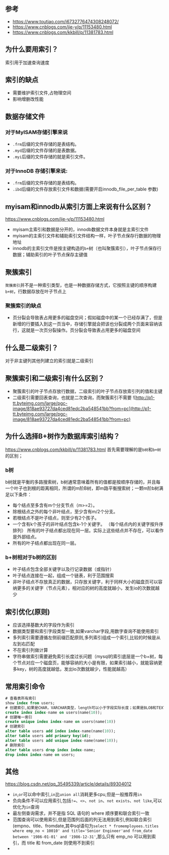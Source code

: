 ## 参考
- https://www.toutiao.com/i6732776474308248072/
- https://www.cnblogs.com/jie-y/p/11153480.html
- https://www.cnblogs.com/kkbill/p/11381783.html

## 为什么要用索引？
索引用于加速查询速度

## 索引的缺点
- 需要维护索引文件,占物理空间
- 影响增删改性能

## 数据存储文件
### 对于MyISAM存储引擎来说
- `.frm`后缀的文件存储的是表结构。
- `.myd`后缀的文件存储的是表数据。
- `.myi`后缀的文件存储的就是索引文件。
### 对于InnoDB 存储引擎来说:
- `.frm`后缀的文件存储的是表结构。
- `.ibd`后缀的文件存放索引文件和数据(需要开启innodb_file_per_table 参数)

## myisam和innodb从索引方面上来说有什么区别？
https://www.cnblogs.com/jie-y/p/11153480.html
- myisam主索引和数据是分开的，innodb数据文件本身就是主索引文件
- myisam的主索引文件和辅助索引文件结构一样，叶子节点保存行数据的物理地址
- innodb的主索引文件是按主键构造的`b+`树（也叫聚簇索引），叶子节点保存行数据；辅助索引的叶子节点保存主键值

## 聚簇索引
`聚簇索引`并不是一种索引类型，也是一种数据存储方式，它按照主键的顺序构建`b+树`，行数据存放在叶子节点上
### 聚簇索引的缺点
- 页分裂会导致表占用更多的磁盘空间；假如磁盘中的某一个已经存满了，但是新增的行要插入到这一页当中，存储引擎就会把该也分裂成两个页面来容纳该行，这就是一次页分裂操作。页分裂会导致表占用更多的磁盘空间

## 什么是二级索引？
对于非主键列其他列建立的索引就是二级索引

## 聚簇索引和二级索引有什么区别？
- 聚簇索引的叶子节点存放行数据，二级索引的叶子节点存放索引列的值和主键
- 二级索引需要回表查询，也就是二次查询，而聚簇索引不需要
![http://p1-tt.byteimg.com/large/pgc-image/818ae93727da4ced81edc2ba548541bb?from=pc](http://p1-tt.byteimg.com/large/pgc-image/818ae93727da4ced81edc2ba548541bb?from=pc)

## 为什么选择B+树作为数据库索引结构？
https://www.cnblogs.com/kkbill/p/11381783.html
首先需要理解的是`b树`和`b+树`的区别；
### b树
b树就是平衡的多路搜索树，b树通常意味着所有的值都是按顺序存储的，并且每一个叶子也到根的距离相同，所谓的m阶B树，即m路平衡搜索树；一颗m阶b树满足以下条件：
- 每个结点至多含有m个分支节点（m>=2）。
- 除根结点之外的每个非叶结点，至少含有m/2个分支。
- 若根结点不是叶子结点，则至少有2个孩子。
- 一个含有k个孩子的非叶结点包含k-1个关键字。 （每个结点内的关键字按升序排列）
所有的叶子结点都出现在同一层。实际上这些结点并不存在，可以看作是外部结点。
- 所有的叶子结点都出现在同一层。
### b+树相对于b树的区别
- 叶子结点包含全部关键字以及行记录数据（或指针）
- 叶子结点连接在一起，组成一个链表，利于范围搜索
- 非叶子结点不存放真正的数据，只存放关键字，利于同样大小的磁盘页可以容纳更多的关键字（节点元素），相对应的树的高度就越小，发生io的次数就越少

## 索引优化(原则)
- 应该选择基数大的字段作为索引
- 数据类型要和索引字段类型一致,如果varchar字段,用数字查询不能使用索引
- 多列索引需要遵循左侧前缀匹配原则,多列索引组成一个索引,比较的时候是从左到右匹配 
- 不在索引列做计算
- 字符串做索引需要避免索引长度过长问题（mysql的索引底层是一个b+树，每个节点对应一个磁盘页，能够容纳的大小是有限，如果索引越小，就能容纳更多key，树的高度就越低，发出io次数就越少，性能就越高）

## 常用索引命令
```sql
# 查看表所有索引
show index from users;
# 创建索引,如果是CHAR，VARCHAR类型，length可以小于字段实际长度；如果是BLOB和TEXT类型，必须指定 length
create index index-name on users(name(10));
# 创建唯一索引
create unique index index-name on users(name(10))
# 创建索引
alter table users add index index-name(name(10));
alter table users add primary key(id);
alter table users add unique index-name(name(10));
# 删除索引
alter table users drop index index-name;
drop index index-name on users;
```

## 其他
https://blog.csdn.net/qq_35495339/article/details/89304012
- `in`,`or`可以命中索引,`in`比`union all`消耗更多cpu,但是一般推荐用`in`
- 负向条件不可以应用索引,包括`!=`、`<>`、`not in`、`not exists`、`not like`,可以优化为`in`查询 
- 最左侧查询需求，并不是指 SQL 语句的 where 顺序要和联合索引一致
- 范围查询可以使用索引,但是范围列后面的列无法用到索引,例如联合索引 (empno、title、fromdate,其中sql语句为`select * fromemployees.titles where emp_no < 10010' and title='Senior Engineer'and from_date between '1986-01-01' and '1986-12-31'`,那么只有 emp_no 可以用到索引，而 title 和 from_date 则使用不到索引
- 

